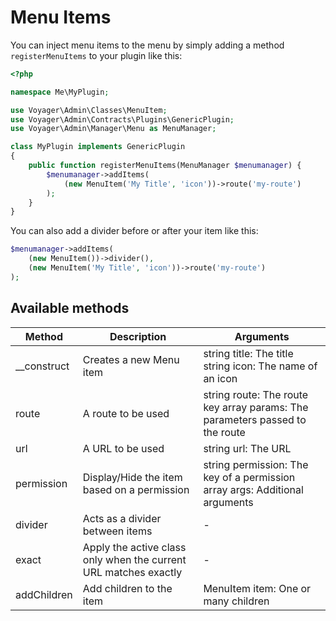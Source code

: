 # Menu Items

You can inject menu items to the menu by simply adding a method `registerMenuItems` to your plugin like this:

```php
<?php

namespace Me\MyPlugin;

use Voyager\Admin\Classes\MenuItem;
use Voyager\Admin\Contracts\Plugins\GenericPlugin;
use Voyager\Admin\Manager\Menu as MenuManager;

class MyPlugin implements GenericPlugin
{
    public function registerMenuItems(MenuManager $menumanager) {
        $menumanager->addItems(
            (new MenuItem('My Title', 'icon'))->route('my-route')
        );
    }
}
```

You can also add a divider before or after your item like this:

```php
$menumanager->addItems(
    (new MenuItem())->divider(),
    (new MenuItem('My Title', 'icon'))->route('my-route')
);
```

## Available methods

| **Method**  | **Description**                                                  | **Arguments**                                                                |
|-------------|------------------------------------------------------------------|------------------------------------------------------------------------------|
| __construct | Creates a new Menu item                                          | string title: The title string icon: The name of an icon                     |
| route       | A route to be used                                               | string route: The route key array params: The parameters passed to the route |
| url         | A URL to be used                                                 | string url: The URL                                                          |
| permission  | Display/Hide the item based on a permission                      | string permission: The key of a permission array args: Additional arguments  |
| divider     | Acts as a divider between items                                  | -                                                                            |
| exact       | Apply the active class only when the current URL matches exactly | -                                                                            |
| addChildren | Add children to the item                                         | MenuItem item: One or many children                                          |